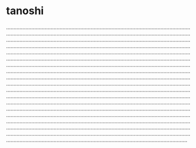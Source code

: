 # tanoshi

..................................................................................................................................................................................................................................................................................................................................................................................................................................................................................................................................................................................................................................................................................................................................................................................................................................................................................................................................................................................................................................................................................................................................................................................................................................................................................................................................................................................................................................................................................................................................................................................................................................................................................................................................................................................................................................................................................................................................................................................................................................................................................................................................................................................................................................................................................................................................................................................................................................................